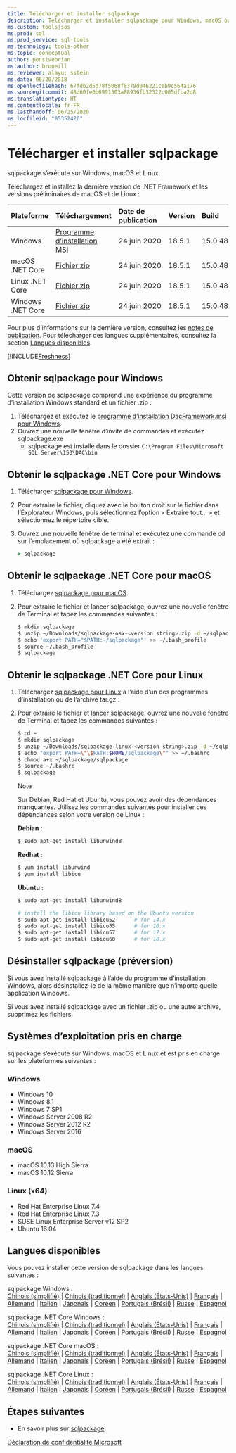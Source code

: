 ```yaml
---
title: Télécharger et installer sqlpackage
description: Télécharger et installer sqlpackage pour Windows, macOS ou Linux
ms.custom: tools|sos
ms.prod: sql
ms.prod_service: sql-tools
ms.technology: tools-other
ms.topic: conceptual
author: pensivebrian
ms.author: broneill
ms.reviewer: alayu; sstein
ms.date: 06/20/2018
ms.openlocfilehash: 67fdb2d5d78f5068f8379d046221ceb9c564a176
ms.sourcegitcommit: 48d60fe6b6991303a88936fb32322c005dfca2d8
ms.translationtype: HT
ms.contentlocale: fr-FR
ms.lasthandoff: 06/25/2020
ms.locfileid: "85352426"
---
```

# <a name="download-and-install-sqlpackage"></a>Télécharger et installer sqlpackage

sqlpackage s’exécute sur Windows, macOS et Linux.

Téléchargez et installez la dernière version de .NET Framework et les versions préliminaires de macOS et de Linux :

|Plateforme|Téléchargement|Date de publication|Version|Build
|:---|:---|:---|:---|:---|
| Windows|[Programme d’installation MSI](https://go.microsoft.com/fwlink/?linkid=2134206)|24 juin 2020|18.5.1|15.0.4826.1|
|macOS .NET Core |[Fichier zip](https://go.microsoft.com/fwlink/?linkid=2134312)|24 juin 2020| 18.5.1|15.0.4826.1|
|Linux .NET Core |[Fichier zip](https://go.microsoft.com/fwlink/?linkid=2134311)|24 juin 2020| 18.5.1|15.0.4826.1|
|Windows .NET Core |[Fichier zip](https://go.microsoft.com/fwlink/?linkid=2134310)|24 juin 2020| 18.5.1|15.0.4826.1|

Pour plus d’informations sur la dernière version, consultez les [notes de publication](release-notes-sqlpackage.md). Pour télécharger des langues supplémentaires, consultez la section [Langues disponibles](#available-languages).

[!INCLUDE[Freshness](../includes/paragraph-content/fresh-note-steps-feedback.md)]

## <a name="get-sqlpackage-for-windows"></a>Obtenir sqlpackage pour Windows

Cette version de sqlpackage comprend une expérience du programme d’installation Windows standard et un fichier .zip : 

1. Téléchargez et exécutez le [programme d’installation DacFramework.msi pour Windows](https://go.microsoft.com/fwlink/?linkid=2134206).
2. Ouvrez une nouvelle fenêtre d’invite de commandes et exécutez sqlpackage.exe
    - sqlpackage est installé dans le dossier ```C:\Program Files\Microsoft SQL Server\150\DAC\bin```

## <a name="get-sqlpackage-net-core-for-windows"></a>Obtenir le sqlpackage .NET Core pour Windows

1. Télécharger [sqlpackage pour Windows](https://go.microsoft.com/fwlink/?linkid=2134310).
2. Pour extraire le fichier, cliquez avec le bouton droit sur le fichier dans l’Explorateur Windows, puis sélectionnez l’option « Extraire tout... » et sélectionnez le répertoire cible.
3. Ouvrez une nouvelle fenêtre de terminal et exécutez une commande cd sur l’emplacement où sqlpackage a été extrait :

   ```cmd
   > sqlpackage
   ```

## <a name="get-sqlpackage-net-core-for-macos"></a>Obtenir le sqlpackage .NET Core pour macOS

1. Téléchargez [sqlpackage pour macOS](https://go.microsoft.com/fwlink/?linkid=2134312).
2. Pour extraire le fichier et lancer sqlpackage, ouvrez une nouvelle fenêtre de Terminal et tapez les commandes suivantes :

   ```bash
   $ mkdir sqlpackage
   $ unzip ~/Downloads/sqlpackage-osx-<version string>.zip -d ~/sqlpackage 
   $ echo 'export PATH="$PATH:~/sqlpackage"' >> ~/.bash_profile
   $ source ~/.bash_profile
   $ sqlpackage
   ```

## <a name="get-sqlpackage-net-core-for-linux"></a>Obtenir le sqlpackage .NET Core pour Linux

1. Téléchargez [sqlpackage pour Linux](https://go.microsoft.com/fwlink/?linkid=2134311) à l’aide d’un des programmes d’installation ou de l’archive tar.gz :
2. Pour extraire le fichier et lancer sqlpackage, ouvrez une nouvelle fenêtre de Terminal et tapez les commandes suivantes :

   ```bash
   $ cd ~
   $ mkdir sqlpackage
   $ unzip ~/Downloads/sqlpackage-linux-<version string>.zip -d ~/sqlpackage 
   $ echo "export PATH=\"\$PATH:$HOME/sqlpackage\"" >> ~/.bashrc
   $ chmod a+x ~/sqlpackage/sqlpackage
   $ source ~/.bashrc
   $ sqlpackage
   ```

   > [!NOTE]
   > Sur Debian, Red Hat et Ubuntu, vous pouvez avoir des dépendances manquantes. Utilisez les commandes suivantes pour installer ces dépendances selon votre version de Linux :

   **Debian :**

   ```bash
   $ sudo apt-get install libunwind8
   ```

   **Redhat :**

   ```bash
   $ yum install libunwind
   $ yum install libicu
   ```

   **Ubuntu :**

   ```bash
   $ sudo apt-get install libunwind8

   # install the libicu library based on the Ubuntu version
   $ sudo apt-get install libicu52      # for 14.x
   $ sudo apt-get install libicu55      # for 16.x
   $ sudo apt-get install libicu57      # for 17.x
   $ sudo apt-get install libicu60      # for 18.x
   ```

## <a name="uninstall-sqlpackage-preview"></a>Désinstaller sqlpackage (préversion)

Si vous avez installé sqlpackage à l’aide du programme d’installation Windows, alors désinstallez-le de la même manière que n’importe quelle application Windows.

Si vous avez installé sqlpackage avec un fichier .zip ou une autre archive, supprimez les fichiers.

## <a name="supported-operating-systems"></a>Systèmes d’exploitation pris en charge

sqlpackage s’exécute sur Windows, macOS et Linux et est pris en charge sur les plateformes suivantes :

### <a name="windows"></a> Windows

- Windows 10
- Windows 8.1
- Windows 7 SP1
- Windows Server 2008 R2
- Windows Server 2012 R2
- Windows Server 2016

### <a name="macos"></a>macOS

- macOS 10.13 High Sierra
- macOS 10.12 Sierra

### <a name="linux-x64"></a>Linux (x64)

- Red Hat Enterprise Linux 7.4
- Red Hat Enterprise Linux 7.3
- SUSE Linux Enterprise Server v12 SP2
- Ubuntu 16.04

## <a name="available-languages"></a>Langues disponibles

Vous pouvez installer cette version de sqlpackage dans les langues suivantes :

sqlpackage Windows :  
[Chinois (simplifié)](https://go.microsoft.com/fwlink/?linkid=2134206&clcid=0x804) | [Chinois (traditionnel)](https://go.microsoft.com/fwlink/?linkid=2134206&clcid=0x404) | [Anglais (États-Unis)](https://go.microsoft.com/fwlink/?linkid=2134206&clcid=0x409) | [Français](https://go.microsoft.com/fwlink/?linkid=2134206&clcid=0x40c) | [Allemand](https://go.microsoft.com/fwlink/?linkid=2134206&clcid=0x407) | [Italien](https://go.microsoft.com/fwlink/?linkid=2134206&clcid=0x410) | [Japonais](https://go.microsoft.com/fwlink/?linkid=2134206&clcid=0x411) | [Coréen](https://go.microsoft.com/fwlink/?linkid=2134206&clcid=0x412) | [Portugais (Brésil)](https://go.microsoft.com/fwlink/?linkid=2134206&clcid=0x416) | [Russe](https://go.microsoft.com/fwlink/?linkid=2134206&clcid=0x419) | [Espagnol](https://go.microsoft.com/fwlink/?linkid=2134206&clcid=0x40a)

sqlpackage .NET Core Windows :  
[Chinois (simplifié)](https://go.microsoft.com/fwlink/?linkid=2134310&clcid=0x804) | [Chinois (traditionnel)](https://go.microsoft.com/fwlink/?linkid=2134310&clcid=0x404) | [Anglais (États-Unis)](https://go.microsoft.com/fwlink/?linkid=2134310&clcid=0x409) | [Français](https://go.microsoft.com/fwlink/?linkid=2134310&clcid=0x40c) | [Allemand](https://go.microsoft.com/fwlink/?linkid=2134310&clcid=0x407) | [Italien](https://go.microsoft.com/fwlink/?linkid=2134310&clcid=0x410) | [Japonais](https://go.microsoft.com/fwlink/?linkid=2134310&clcid=0x411) | [Coréen](https://go.microsoft.com/fwlink/?linkid=2134310&clcid=0x412) | [Portugais (Brésil)](https://go.microsoft.com/fwlink/?linkid=2134310&clcid=0x416) | [Russe](https://go.microsoft.com/fwlink/?linkid=2134310&clcid=0x419) | [Espagnol](https://go.microsoft.com/fwlink/?linkid=2134310&clcid=0x40a)

sqlpackage .NET Core macOS :  
[Chinois (simplifié)](https://go.microsoft.com/fwlink/?linkid=2134312&clcid=0x804) | [Chinois (traditionnel)](https://go.microsoft.com/fwlink/?linkid=2134312&clcid=0x404) | [Anglais (États-Unis)](https://go.microsoft.com/fwlink/?linkid=2134312&clcid=0x409) | [Français](https://go.microsoft.com/fwlink/?linkid=2134312&clcid=0x40c) | [Allemand](https://go.microsoft.com/fwlink/?linkid=2134312&clcid=0x407) | [Italien](https://go.microsoft.com/fwlink/?linkid=2134312&clcid=0x410) | [Japonais](https://go.microsoft.com/fwlink/?linkid=2134312&clcid=0x411) | [Coréen](https://go.microsoft.com/fwlink/?linkid=2134312&clcid=0x412) | [Portugais (Brésil)](https://go.microsoft.com/fwlink/?linkid=2134312&clcid=0x416) | [Russe](https://go.microsoft.com/fwlink/?linkid=2134312&clcid=0x419) | [Espagnol](https://go.microsoft.com/fwlink/?linkid=2134312&clcid=0x40a)

sqlpackage .NET Core Linux :  
[Chinois (simplifié)](https://go.microsoft.com/fwlink/?linkid=2134311&clcid=0x804) | [Chinois (traditionnel)](https://go.microsoft.com/fwlink/?linkid=2134311&clcid=0x404) | [Anglais (États-Unis)](https://go.microsoft.com/fwlink/?linkid=2134311&clcid=0x409) | [Français](https://go.microsoft.com/fwlink/?linkid=2134311&clcid=0x40c) | [Allemand](https://go.microsoft.com/fwlink/?linkid=2134311&clcid=0x407) | [Italien](https://go.microsoft.com/fwlink/?linkid=2134311&clcid=0x410) | [Japonais](https://go.microsoft.com/fwlink/?linkid=2134311&clcid=0x411) | [Coréen](https://go.microsoft.com/fwlink/?linkid=2134311&clcid=0x412) | [Portugais (Brésil)](https://go.microsoft.com/fwlink/?linkid=2134311&clcid=0x416) | [Russe](https://go.microsoft.com/fwlink/?linkid=2134311&clcid=0x419) | [Espagnol](https://go.microsoft.com/fwlink/?linkid=2134311&clcid=0x40a)

## <a name="next-steps"></a>Étapes suivantes

- En savoir plus sur [sqlpackage](sqlpackage.md)

[Déclaration de confidentialité Microsoft](https://go.microsoft.com/fwlink/?LinkId=521839)
